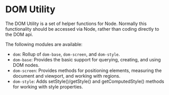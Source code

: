 DOM Utility
===========

The DOM Utility is a set of helper functions for Node. Normally this functionality should be accessed via Node, rather than coding directly to the DOM api.

The following modules are available:

-   `dom`: Rollup of `dom-base`, `dom-screen`, and `dom-style`.
-   `dom-base`: Provides the basic support for querying, creating, and using DOM nodes.
-   `dom-screen`: Provides methods for positioning elements, measuring the document and viewport, and working with regions.
-   `dom-style`: Adds setStyle()/getStyle() and getComputedStyle() methods for working with style properties.
